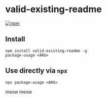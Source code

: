 # valid-existing-readme

[![npm](https://badge.fury.io/js/valid-existing-readme.svg)](https://www.npmjs.com/package/valid-existing-readme)

## Install

```
npm install valid-existing-readme -g
package-usage <ARG>
```

## Use directly via `npx`

```
npx package-usage <ARG>
```

<!-- anything below this line will be safe from template removal -->

meow meow